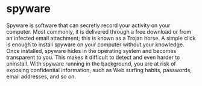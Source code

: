 # spyware
Spyware is software that can secretly record your activity on your computer. 
Most commonly, it is delivered through a free download or from an infected email attachment; this is known as a Trojan horse. 
A simple click is enough to install spyware on your computer without your knowledge. 
Once installed, spyware hides in the operating system and becomes transparent to you. 
This makes it difficult to detect and even harder to uninstall. 
With spyware running in the background, you are at risk of exposing confidential information, such as Web surfing habits, passwords, email addresses, and so on. 
